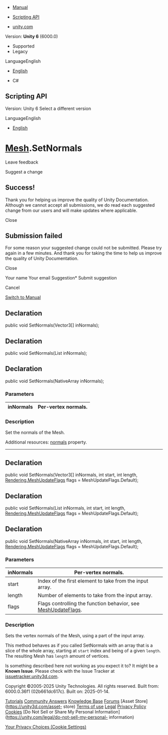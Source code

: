 [ ]()

  * [Manual](../Manual/index.html)
  * [Scripting API](../ScriptReference/index.html)

  * [unity.com](https://unity.com/)

Version: **Unity 6** (6000.0)

  * Supported
  * Legacy

LanguageEnglish

  * [English]()

  * C#

[ ](https://docs.unity3d.com)

## Scripting API

Version: Unity 6 Select a different version

LanguageEnglish

  * [English]()

#  [Mesh](Mesh.html).SetNormals

Leave feedback

Suggest a change

## Success!

Thank you for helping us improve the quality of Unity Documentation. Although
we cannot accept all submissions, we do read each suggested change from our
users and will make updates where applicable.

Close

## Submission failed

For some reason your suggested change could not be submitted. Please <a>try
again</a> in a few minutes. And thank you for taking the time to help us
improve the quality of Unity Documentation.

Close

Your name Your email Suggestion* Submit suggestion

Cancel

[Switch to Manual](../Manual/class-Mesh.html "Go to Mesh Component in the
Manual")

## Declaration

public void SetNormals(Vector3[] inNormals);

## Declaration

public void SetNormals(List<Vector3> inNormals);

## Declaration

public void SetNormals(NativeArray<T> inNormals);

### Parameters

inNormals | Per-vertex normals.  
---|---  
  
### Description

Set the normals of the Mesh.

Additional resources: [normals](Mesh-normals.html) property.

* * *

## Declaration

public void SetNormals(Vector3[] inNormals, int start, int length,
[Rendering.MeshUpdateFlags](Rendering.MeshUpdateFlags.html) flags =
MeshUpdateFlags.Default);

## Declaration

public void SetNormals(List<Vector3> inNormals, int start, int length,
[Rendering.MeshUpdateFlags](Rendering.MeshUpdateFlags.html) flags =
MeshUpdateFlags.Default);

## Declaration

public void SetNormals(NativeArray<T> inNormals, int start, int length,
[Rendering.MeshUpdateFlags](Rendering.MeshUpdateFlags.html) flags =
MeshUpdateFlags.Default);

### Parameters

inNormals | Per-vertex normals.  
---|---  
start | Index of the first element to take from the input array.  
length | Number of elements to take from the input array.  
flags | Flags controlling the function behavior, see [MeshUpdateFlags](Rendering.MeshUpdateFlags.html).  
  
### Description

Sets the vertex normals of the Mesh, using a part of the input array.

This method behaves as if you called SetNormals with an array that is a slice
of the whole array, starting at `start` index and being of a given `length`.
The resulting Mesh has `length` amount of vertices.

Is something described here not working as you expect it to? It might be a
**Known Issue**. Please check with the Issue Tracker at
[issuetracker.unity3d.com](https://issuetracker.unity3d.com).

Copyright ©2005-2025 Unity Technologies. All rights reserved. Built from:
6000.0.36f1 (02b661dc617c). Built on: 2025-01-14.

[Tutorials](https://unity3d.com/learn) [Community
Answers](https://answers.unity3d.com) [Knowledge
Base](https://support.unity3d.com/hc/en-us)
[Forums](https://forum.unity3d.com) [Asset Store](https://unity3d.com/asset-
store) [Terms of use](https://docs.unity3d.com/Manual/TermsOfUse.html)
[Legal](https://unity.com/legal) [Privacy
Policy](https://unity.com/legal/privacy-policy)
[Cookies](https://unity.com/legal/cookie-policy) [Do Not Sell or Share My
Personal Information](https://unity.com/legal/do-not-sell-my-personal-
information)

[Your Privacy Choices (Cookie Settings)](javascript:void\(0\);)

